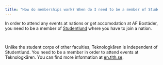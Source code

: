 ```yaml
---
title: "How do memberships work? When do I need to be a member of Studentlund and TLTH?"
---
```

In order to attend any events at nations or get accomodation at AF Bostäder, you need to be a member of <a href="https://www.studentlund.se/en/">Studentlund</a> where you have to join a nation. 

&nbsp;

Unlike the student corps of other faculties, Teknologkåren is independent of Studentlund. You need to be a member in order to attend events at Teknologkåren. You can find more information at <a href="https://en.tlth.se/">en.tlth.se</a>.